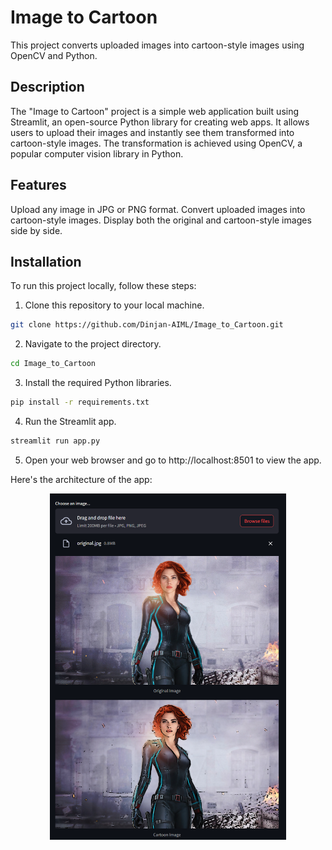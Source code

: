 # Image to Cartoon
This project converts uploaded images into cartoon-style images using OpenCV and Python.

## Description
The "Image to Cartoon" project is a simple web application built using Streamlit, an open-source Python library for creating web apps. 
It allows users to upload their images and instantly see them transformed into cartoon-style images. The transformation is achieved using OpenCV, a popular computer vision library in Python.

## Features
Upload any image in JPG or PNG format.
Convert uploaded images into cartoon-style images.
Display both the original and cartoon-style images side by side.

## Installation
To run this project locally, follow these steps:

1. Clone this repository to your local machine.
  ```bash
  git clone https://github.com/Dinjan-AIML/Image_to_Cartoon.git
  ```

2. Navigate to the project directory.
  ```bash
  cd Image_to_Cartoon
  ```

3. Install the required Python libraries.
  ```bash
  pip install -r requirements.txt
  ```

4. Run the Streamlit app.
  ```bash
  streamlit run app.py
  ```

5. Open your web browser and go to http://localhost:8501 to view the app.


Here's the architecture of the app:

<p align="center">
 <img src="cartoon.png" width="75%" >
</p>


